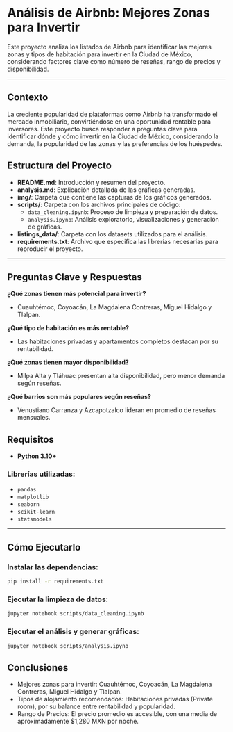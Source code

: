 # Análisis de Airbnb: Mejores Zonas para Invertir

Este proyecto analiza los listados de Airbnb para identificar las mejores zonas y tipos de habitación para invertir en la Ciudad de México, considerando factores clave como número de reseñas, rango de precios y disponibilidad.

---

## Contexto
La creciente popularidad de plataformas como Airbnb ha transformado el mercado inmobiliario, convirtiéndose en una oportunidad rentable para inversores. Este proyecto busca responder a preguntas clave para identificar dónde y cómo invertir en la Ciudad de México, considerando la demanda, la popularidad de las zonas y las preferencias de los huéspedes.

## Estructura del Proyecto
- **README.md**: Introducción y resumen del proyecto.
- **analysis.md**: Explicación detallada de las gráficas generadas.
- **img/**: Carpeta que contiene las capturas de los gráficos generados.
- **scripts/**: Carpeta con los archivos principales de código:
  - `data_cleaning.ipynb`: Proceso de limpieza y preparación de datos.  
  - `analysis.ipynb`: Análisis exploratorio, visualizaciones y generación de gráficas.
- **listings_data/**: Carpeta con los datasets utilizados para el análisis.
- **requirements.txt**: Archivo que especifica las librerías necesarias para reproducir el proyecto.

---

## Preguntas Clave y Respuestas

**¿Qué zonas tienen más potencial para invertir?**	
- Cuauhtémoc, Coyoacán, La Magdalena Contreras, Miguel Hidalgo y Tlalpan.
  
**¿Qué tipo de habitación es más rentable?**
- Las habitaciones privadas y apartamentos completos destacan por su rentabilidad.
  
**¿Qué zonas tienen mayor disponibilidad?**	
- Milpa Alta y Tláhuac presentan alta disponibilidad, pero menor demanda según reseñas.
  
**¿Qué barrios son más populares según reseñas?**	
- Venustiano Carranza y Azcapotzalco lideran en promedio de reseñas mensuales.

## Requisitos
- **Python 3.10+**

### Librerías utilizadas:
- `pandas`
- `matplotlib`
- `seaborn`
- `scikit-learn`
- `statsmodels`

---

## Cómo Ejecutarlo

### **Instalar las dependencias**:
```bash
pip install -r requirements.txt
```

### **Ejecutar la limpieza de datos**:
```bash
jupyter notebook scripts/data_cleaning.ipynb
```

### **Ejecutar el análisis y generar gráficas**:
```bash
jupyter notebook scripts/analysis.ipynb
```

## Conclusiones
- Mejores zonas para invertir: Cuauhtémoc, Coyoacán, La Magdalena Contreras, Miguel Hidalgo y Tlalpan.
- Tipos de alojamiento recomendados: Habitaciones privadas (Private room), por su balance entre rentabilidad y popularidad.
- Rango de Precios: El precio promedio es accesible, con una media de aproximadamente $1,280 MXN por noche.



